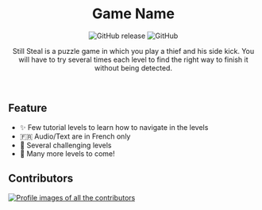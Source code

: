 <div align="center">
  
  # Game Name

![GitHub release](https://img.shields.io/github/v/release/GnuCodingStudio/GameZam002-still-steal?include_prereleases)
![GitHub](https://img.shields.io/github/license/GnuCodingStudio/GameZam002-still-steal)

  Still Steal is a puzzle game in which you play a thief and his side kick.
  You will have to try several times each level to find the right way to finish it without being detected.

  <br/>
  <!-- <img src="./path/to/game.gif" width="600" /> -->
</div>


## Feature

- ✨ Few tutorial levels to learn how to navigate in the levels
- 🇫🇷 Audio/Text are in French only
- 🎁 Several challenging levels
- 📝 Many more levels to come!


## Contributors

[![Profile images of all the contributors](https://contrib.rocks/image?repo=GnuCodingStudio/GameZam002-still-steal)](https://github.com/GnuCodingStudio/GameZam002-still-steal/graphs/contributors)
